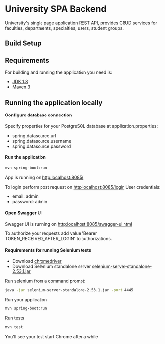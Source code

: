 # University SPA Backend
University's single page application REST API, provides CRUD services for faculties, departments, specialties, users, student groups.

## Build Setup

## Requirements

For building and running the application you need is:

- [JDK 1.8](http://www.oracle.com/technetwork/java/javase/downloads/jdk8-downloads-2133151.html)
- [Maven 3](https://maven.apache.org)

## Running the application locally

#### Configure database connection
Specify properties for your PostgreSQL database at application.properties:
- spring.datasource.url
- spring.datasource.username
- spring.datasource.password

#### Run the application
``` bash
mvn spring-boot:run
```
App is running on [http:localhost:8085/](http:localhost:8085/)

To login perform post request on [http:localhost:8085/login](http:localhost:8085/login)
User credentials:
- email: admin
- password: admin

#### Open Swagger UI

Swagger UI is running on [http:localhost:8085/swagger-ui.html](http:localhost:8085/swagger-ui.html)

To authorize your requests add value 'Bearer TOKEN_RECEIVED_AFTER_LOGIN' to authorizations.

#### Requirements for running Selenium tests

- Download [chromedriver](http://chromedriver.chromium.org/)
- Download Selenium standalone server [selenium-server-standalone-2.53.1.jar](http://selenium-release.storage.googleapis.com/index.html?path=2.53/) 

Run selenium from a command prompt:
``` bash
java -jar selenium-server-standalone-2.53.1.jar -port 4445
```
Run your application
``` bash
mvn spring-boot:run
```
Run tests
``` bash
mvn test
```
You'll see your test start Chrome after a while
